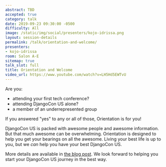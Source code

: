 ```yaml
---
abstract: TBD
accepted: true
category: talk
date: 2019-09-23 09:30:00 -0500
difficulty: All
image: /static/img/social/presenters/kojo-idrissa.png
layout: session-details
permalink: /talk/orientation-and-welcome/
presenters:
- kojo-idrissa
room: Salon A-E
sitemap: true
talk_slot: full
title: Orientation and Welcome
video_url: https://www.youtube.com/watch?v=LH5Hd5EWTvU
---
```


Are you:
-  attending your first tech conference?
-  attending DjangoCon US alone?
-  a member of an underrepresented group

If you answered "yes" to any or all of those, Orientation is for you!

DjangoCon US is packed with awesome people and awesome information. But that much awesome can be overwhelming.  Orientation is designed to help you get your bearings on all the awesome. Living your best life is up to you, but we *can* help you have your best DjangoCon US.

More details are available in [the blog post](https://2019.djangocon.us/news/orientation/). We look forward to helping you start your DjangoCon US journey in the best way.
